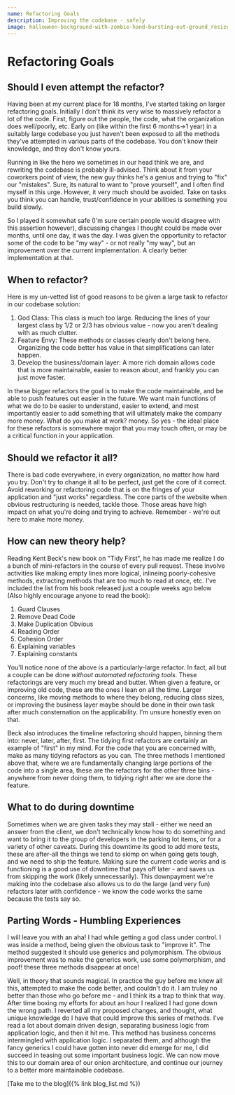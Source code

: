 ```yaml
---
name: Refactoring Goals
description: Improving the codebase - safely
image: halloween-background-with-zombie-hand-bursting-out-ground_resized.jpg
---
```

# Refactoring Goals

## Should I even attempt the refactor?

Having been at my current place for 18 months, I've started taking on larger refactoring goals. Initially I don't think its very wise
to massively refactor a lot of the code. First, figure out the people, the code, what the organization does well/poorly, etc. Early on 
(like within the first 6 months->1 year) in a suitably large codebase you just haven't been exposed to all the methods they've attempted
in various parts of the codebase. You don't know their knowledge, and they don't know yours. 

Running in like the hero we sometimes in our head think we are, and rewriting the codebase is probably ill-advised. Think about it from 
your coworkers point of view, the new guy thinks he's a genius and trying to "fix" our "mistakes". Sure, its natural to want to "prove 
yourself", and I often find myself in this urge. However, it very much should be avoided. Take on tasks you think you can handle, 
trust/confidence in your abilities is something you build slowly.

So I played it somewhat safe (I'm sure certain people would disagree with this assertion however), discussing changes I thought could 
be made over months, until one day, it was the day. I was given the opportunity to refactor some of the code to be "my way" - or 
not really "my way", but an improvement over the current implementation. A clearly better implementation at that.

## When to refactor?

Here is my un-vetted list of good reasons to be given a large task to refactor in our codebase solution:
1. God Class: This class is much too large. Reducing the lines of your largest class by 1/2 or 2/3 has obvious value - now you aren't dealing with as much clutter.
2. Feature Envy: These methods or classes clearly don't belong here. Organizing the code better has value in that simplifications can later happen.
3. Develop the business/domain layer: A more rich domain allows code that is more maintainable, easier to reason about, and frankly you can just move faster.

In these bigger refactors the goal is to make the code maintainable, and be able to push features out easier in the future. We want main
functions of what we do to be easier to understand, easier to extend, and most importantly easier to add something that will ultimately
make the company more money. What do you make at work? money. So yes - the ideal place for these refactors is somewhere major that you may
touch often, or may be a critical function in your application. 

## Should we refactor it all?

There is bad code everywhere, in every organization, no matter how hard you try. Don't try to change it all to be perfect, just get the core 
of it correct. Avoid reworking or refactoring code that is on the fringes of your application and "just works" regardless. The core parts
of the website when obvious restructuring is needed, tackle those. Those areas have high impact on what you're doing and trying to achieve. 
Remember - we're out here to make more money.

## How can new theory help?

Reading Kent Beck's new book on "Tidy First", he has made me realize I do a bunch of mini-refactors in the course of every pull request.
These involve activities like making empty lines more logical, inlineing poorly-cohesive methods, extracting methods that are too much to read
at once, etc. I've included the list from his book released just a couple weeks ago below (Also highly encourage anyone to read the book): 

1. Guard Clauses
2. Remove Dead Code
3. Make Duplication Obvious
4. Reading Order
5. Cohesion Order
6. Explaining variables
7. Explaining constants

You'll notice none of the above is a particularly-large refactor. In fact, all but a couple can be done _without automated refactoring tools_.
These refactorings are very much my bread and butter. When given a feature, or improving old code, these are the ones I lean on all the time.
Larger concerns, like moving methods to where they belong, reducing class sizes, or improving the business layer maybe should be done in their
own task after much consternation on the applicability. I'm unsure honestly even on that.

Beck also introduces the timeline refactoring should happen, binning them into: never, later, after, first. The tidying first refactors are certainly
an example of "first" in my mind. For the code that you are concerned with, make as many tidying refactors as you can. The three methods I mentioned
above that, where we are fundamentally changing large portions of the code into a single area, these are the refactors for the other three bins -
anywhere from never doing them, to tidying right after we are done the feature.

## What to do during downtime

Sometimes when we are given tasks they may stall - either we need an answer from the client, we don't technically know how to do something and want
to bring it to the group of developers in the parking lot items, or for a variety of other caveats. During this downtime its good to add more tests, 
these are after-all the things we tend to skimp on when going gets tough, and we need to ship the feature. Making sure the current code works and is
functioning is a good use of downtime that pays off later - and saves us from skipping the work (likely unnecessarily). This downpayment we're making
into the codebase also allows us to do the large (and very fun) refactors later with confidence - we know the code works the same because the tests say so.

## Parting Words - Humbling Experiences

I will leave you with an aha! I had while getting a god class under control. I was inside a method, being given the obvious task to "improve it". The 
method suggested it should use generics and polymorphism. The obvious improvement was to make the generics work, use some polymorphism,
and poof! these three methods disappear at once! 

Well, in theory that sounds magical. In practice the guy before me knew all this, attempted to make the code better, and couldn't do it. I am truley 
no better than those who go before me - and I think its a trap to think that way. After time boxing my efforts for about an hour I realized I had gone down
the wrong path. I reverted all my proposed changes, and thought, what unique knowledge do I have that could improve this series of methods. I've read a lot
about domain driven design, separating business logic from application logic, and then it hit me. This method has business concerns intermingled with
application logic. I separated them, and although the fancy generics I could have gotten into never did emerge for me, I did succeed in teasing out
some important business logic. We can now move this to our domain area of our onion architecture, and continue our journey to a better more maintainable
codebase.

[Take me to the blog]({% link blog_list.md %})
